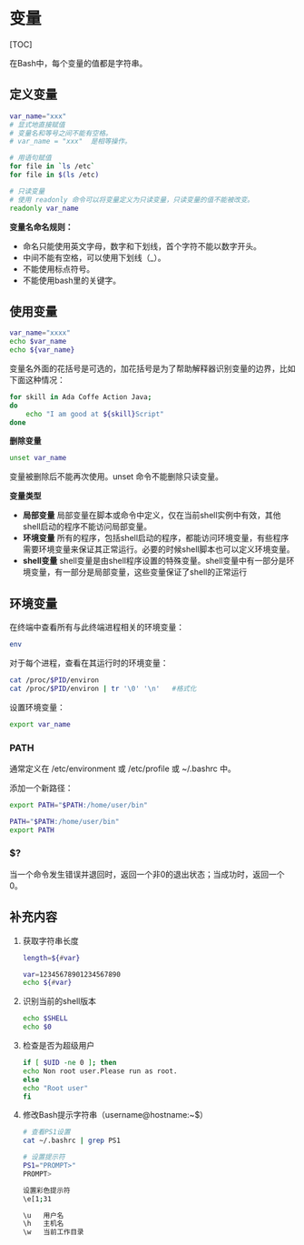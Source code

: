 # 变量

[TOC]

在Bash中，每个变量的值都是字符串。

## 定义变量

```bash
var_name="xxx"
# 显式地直接赋值
# 变量名和等号之间不能有空格。
# var_name = "xxx"	是相等操作。

# 用语句赋值
for file in `ls /etc`
for file in $(ls /etc)

# 只读变量
# 使用 readonly 命令可以将变量定义为只读变量，只读变量的值不能被改变。
readonly var_name
```

**变量名命名规则：** 

-  命名只能使用英文字母，数字和下划线，首个字符不能以数字开头。
-  中间不能有空格，可以使用下划线（_）。
-  不能使用标点符号。
-  不能使用bash里的关键字。

## 使用变量

```bash
var_name="xxxx"
echo $var_name
echo ${var_name}
```

 变量名外面的花括号是可选的，加花括号是为了帮助解释器识别变量的边界，比如下面这种情况： 

```bash
for skill in Ada Coffe Action Java;
do
    echo "I am good at ${skill}Script"
done 
```

**删除变量**

```bash
unset var_name
```

变量被删除后不能再次使用。unset 命令不能删除只读变量。

**变量类型**

-  **局部变量**  局部变量在脚本或命令中定义，仅在当前shell实例中有效，其他shell启动的程序不能访问局部变量。
-  **环境变量**  所有的程序，包括shell启动的程序，都能访问环境变量，有些程序需要环境变量来保证其正常运行。必要的时候shell脚本也可以定义环境变量。
-  **shell变量**  shell变量是由shell程序设置的特殊变量。shell变量中有一部分是环境变量，有一部分是局部变量，这些变量保证了shell的正常运行

## 环境变量

在终端中查看所有与此终端进程相关的环境变量：

```bash
env
```

对于每个进程，查看在其运行时的环境变量：

```bash
cat /proc/$PID/environ
cat /proc/$PID/environ | tr '\0' '\n'	#格式化
```

设置环境变量：

```bash
export var_name
```

### PATH

通常定义在 /etc/environment 或 /etc/profile 或 ~/.bashrc 中。

添加一个新路径：

```bash
export PATH="$PATH:/home/user/bin"

PATH="$PATH:/home/user/bin"
export PATH
```

### $?

当一个命令发生错误并退回时，返回一个非0的退出状态；当成功时，返回一个0。

## 补充内容

1. 获取字符串长度

   ```bash
   length=${#var}
   
   var=12345678901234567890
   echo ${#var}
   ```

2. 识别当前的shell版本

   ```bash
   echo $SHELL
   echo $0
   ```

3. 检查是否为超级用户

   ```bash
   if [ $UID -ne 0 ]; then
   echo Non root user.Please run as root.
   else
   echo "Root user"
   fi
   ```

4. 修改Bash提示字符串（username@hostname:~$）

   ```bash
   # 查看PS1设置
   cat ~/.bashrc | grep PS1
   
   # 设置提示符
   PS1="PROMPT>"
   PROMPT>
   
   设置彩色提示符 
   \e[1;31
   
   \u	用户名
   \h	主机名
   \w	当前工作目录
   ```

   

